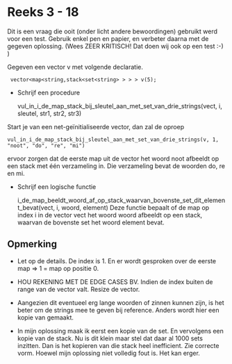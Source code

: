 # Reeks 3 - 18
Dit is een vraag die ooit (onder licht andere bewoordingen) gebruikt werd voor een test. Gebruik enkel pen en papier, en
verbeter daarna met de gegeven oplossing. (Wees ZEER KRITISCH! Dat doen wij ook op een test :-) )

Gegeven een vector v met volgende declaratie.

     vector<map<string,stack<set<string> > > > v(5);

- Schrijf een procedure


    vul_in_i_de_map_stack_bij_sleutel_aan_met_set_van_drie_strings(vect, i, sleutel, str1, str2, str3)

Start je van een net-geïnitialiseerde vector, dan zal de oproep

    vul_in_i_de_map_stack_bij_sleutel_aan_met_set_van_drie_strings(v, 1, "noot", "do", "re", "mi")

ervoor zorgen dat de eerste map uit de vector het woord noot afbeeldt op een stack met één verzameling in. Die 
verzameling bevat de woorden do, re en mi.

- Schrijf een logische functie


    i_de_map_beeldt_woord_af_op_stack_waarvan_bovenste_set_dit_element_bevat(vect, i, woord, element)
Deze functie bepaalt of de map op index i in de vector vect het woord woord afbeeldt op een stack, waarvan de bovenste 
set het woord element bevat.

## Opmerking
- Let op de details. De index is 1. En er wordt gesproken over de eerste map => 1 = map op positie 0.

- HOU REKENING MET DE EDGE CASES BV. Indien de index buiten de range van de vector valt. Resize de vector.


- Aangezien dit eventueel erg lange woorden of zinnen kunnen zijn, is het beter om de strings mee te geven bij reference.
Anders wordt hier een kopie van gemaakt. 
  
- In mijn oplossing maak ik eerst een kopie van de set. En vervolgens een kopie van de stack. Nu is dit klein maar stel dat daar al 1000 sets inzitten.
Dan is het kopieren van die stack heel inefficient. Zie correcte vorm. Hoewel mijn oplossing niet volledig fout is. Het kan erger.
  
